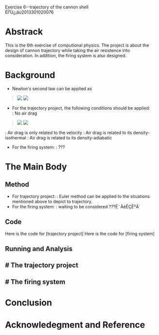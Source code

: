 Exercise 6--trajectory of the cannon shell  
ÉÏ¹Ù¿¡âù2013301020076
# Abstrack  
This is the 6th exercise of computional physics. The project is about the design of cannon trajectory while taking the air resistence into consideration. In addition, the firing system is also designed.  
# Background
- Newton's second law can be applied as
> <img src="http://chart.googleapis.com/chart?cht=tx&chl=%5Cfrac%7Bd%5E%7B2%7Dx%7D%7Bdt%5E%7B2%7D%7D%3D%5Cfrac%7BF_%7Bx%7D%7D%7Bm%7D%3Da_%7Bx%7D" style="border:none;" />
> <img src="http://chart.googleapis.com/chart?cht=tx&chl=%5Cfrac%7Bd%5E%7B2%7Dy%7D%7Bdt%5E%7B2%7D%7D%3D%5Cfrac%7BF_%7By%7D%7D%7Bm%7D%3Da_%7By%7D" style="border:none;" />

- For the trajectory project, the following conditions should be  applied:  
: No air drag  
> <img src="http://chart.googleapis.com/chart?cht=tx&chl=f_%7Bx%7D%3D0" style="border:none;" />  
> <img src="http://chart.googleapis.com/chart?cht=tx&chl=f_%7By%7D%3D-mg" style="border:none;" />

: Air drag is only related to the velocity
: Air drag is related to its density-isothermal
: Air drag is related to its density-adiabatic
- For the firing system:
: ???  
# The Main Body  
## Method  
- For trajectory project:
: Euler method can be applied to the situations mentioned above to depict to trajectory.  
- For the firing system:
: waiting to be considered ???É¨ÃèÊÇÊ²Ã´  
## Code  
Here is the code for [trajectory project]
Here is the code for [firing system]  
## Running and Analysis  
## # The trajectory project

## # The firing system

# Conclusion

# Acknowledegment and Reference  
